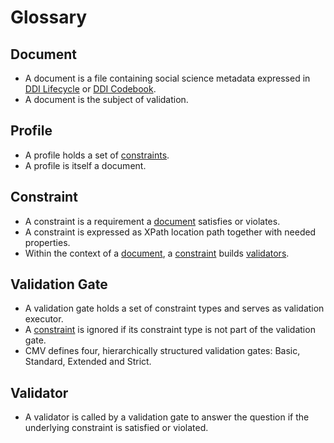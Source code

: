 # Glossary

## Document

* A document is a file containing social science metadata expressed in
  [DDI Lifecycle](https://ddialliance.org/explore-documentation) or
  [DDI Codebook](https://ddialliance.org/explore-documentation).
* A document is the subject of validation.

## Profile

* A profile holds a set of [constraints](\#Constraint).
* A profile is itself a document.

## Constraint

* A constraint is a requirement a [document](\#Document) satisfies or violates.
* A constraint is expressed as XPath location path together with needed
  properties.
* Within the context of a [document](\#Document),
  a [constraint](\#Constraint) builds [validators](\#Validator).

## Validation Gate

* A validation gate holds a set of constraint types and serves as validation
  executor.
* A [constraint](\#Constraint) is ignored if its constraint type is not part
  of the validation gate.
* CMV defines four, hierarchically structured validation gates:
  Basic, Standard, Extended and Strict.

## Validator

* A validator is called by a validation gate to answer the question if the
  underlying constraint is satisfied or violated.

